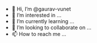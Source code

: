 - 👋 Hi, I’m @gaurav-vunet
- 👀 I’m interested in ...
- 🌱 I’m currently learning ...
- 💞️ I’m looking to collaborate on ...
- 📫 How to reach me ...

<!---
gaurav-vunet/gaurav-vunet is a ✨ special ✨ repository because its `README.md` (this file) appears on your GitHub profile.
You can click the Preview link to take a look at your changes.
--->
